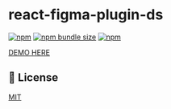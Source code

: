 # react-figma-plugin-ds

[![npm](https://img.shields.io/npm/v/react-figma-plugin-ds?logo=npm&cacheSeconds=1800)](https://www.npmjs.com/package/react-figma-plugin-ds)
[![npm bundle size](https://img.shields.io/bundlephobia/minzip/react-figma-plugin-ds?cacheSeconds=1800)](https://www.npmjs.com/package/react-figma-plugin-ds)
[![npm](https://img.shields.io/npm/dt/react-figma-plugin-ds?cacheSeconds=1800)](https://www.npmjs.com/package/react-figma-plugin-ds)

[DEMO HERE](https://alexandrtovmach.github.io/react-figma-plugin-ds/)

## 📝 License

[MIT](https://github.com/alexandrtovmach/react-figma-plugin-ds/blob/master/LICENSE)
